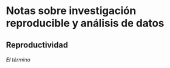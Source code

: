 # Notas sobre investigación reproducible y análisis de datos 
## Reproductividad
###### El término 
